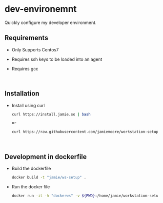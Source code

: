 dev-environemnt
=================

Quickly configure my developer environment. 



## Requirements

* Only Supports Centos7

* Requires ssh keys to be loaded into an agent

* Requires gcc

  ​


## Installation

* Install using curl

  ```bash
  curl https://install.jamie.so | bash

  or

  curl https://raw.githubusercontent.com/jamiemoore/workstation-setup/master/install.sh | bash
  ```

  ​


## Development in dockerfile


* Build the dockerfile

  ```bash
  docker build -t "jamie/ws-setup" .
  ```


* Run the docker file

  ```bash
  docker run -it -h "dockerws" -v ${PWD}:/home/jamie/workstation-setup jamie/ws-setup
  ```

